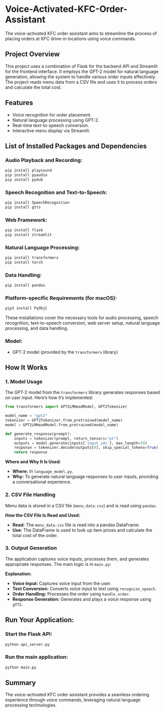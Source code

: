 # Voice-Activated-KFC-Order-Assistant

The voice-activated KFC order assistant aims to streamline the process of placing orders at KFC drive-in locations using voice commands.

## Project Overview

This project uses a combination of Flask for the backend API and Streamlit for the frontend interface. It employs the GPT-2 model for natural language generation, allowing the system to handle various order inputs effectively. The project reads menu data from a CSV file and uses it to process orders and calculate the total cost.

## Features

- Voice recognition for order placement.
- Natural language processing using GPT-2.
- Real-time text-to-speech conversion.
- Interactive menu display via Streamlit.

## List of Installed Packages and Dependencies

### Audio Playback and Recording:
```bash
pip install playsound
pip install pyaudio
pip install pydub
```

### Speech Recognition and Text-to-Speech:
```bash
pip install SpeechRecognition
pip install gtts
```

### Web Framework:
```bash
pip install flask
pip install streamlit
```

### Natural Language Processing:
```bash
pip install transformers
pip install torch
```

### Data Handling:
```bash
pip install pandas
```

### Platform-specific Requirements (for macOS):
```bash
pip3 install PyObjC
```
These installations cover the necessary tools for audio processing, speech recognition, text-to-speech conversion, web server setup, natural language processing, and data handling.

### Model:
- GPT-2 model (provided by the `transformers` library)


## How It Works

### 1. Model Usage

The GPT-2 model from the `transformers` library generates responses based on user input. Here’s how it’s implemented:

```python
from transformers import GPT2LMHeadModel, GPT2Tokenizer

model_name = "gpt2"
tokenizer = GPT2Tokenizer.from_pretrained(model_name)
model = GPT2LMHeadModel.from_pretrained(model_name)

def generate_response(prompt):
    inputs = tokenizer(prompt, return_tensors="pt")
    outputs = model.generate(inputs['input_ids'], max_length=50)
    response = tokenizer.decode(outputs[0], skip_special_tokens=True)
    return response
```
**Where and Why It Is Used:**
- **Where:** In `language_model.py`.
- **Why:** To generate natural language responses to user inputs, providing a conversational experience.

### 2. CSV File Handling

Menu data is stored in a CSV file (`menu_data.csv`) and is read using `pandas`.

**How the CSV File Is Read and Used:**
- **Read:** The `menu_data.csv` file is read into a pandas DataFrame.
- **Use:** The DataFrame is used to look up item prices and calculate the total cost of the order.

### 3. Output Generation

The application captures voice inputs, processes them, and generates appropriate responses. The main logic is in `main.py`:

**Explanation:**
- **Voice Input:** Captures voice input from the user.
- **Text Conversion:** Converts voice input to text using `recognize_speech`.
- **Order Handling:** Processes the order using `handle_order`.
- **Response Generation:** Generates and plays a voice response using `gTTS`.


## Run Your Application:

### Start the Flask API:
```bash
python api_server.py
```

### Run the main application:
```bash
python main.py
```

## Summary

The voice-activated KFC order assistant provides a seamless ordering experience through voice commands, leveraging natural language processing technologies.
